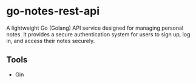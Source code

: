 # go-notes-rest-api
A lightweight Go (Golang) API service designed for managing personal notes. It provides a secure authentication system for users to sign up, log in, and access their notes securely.

## Tools
 - Gin
